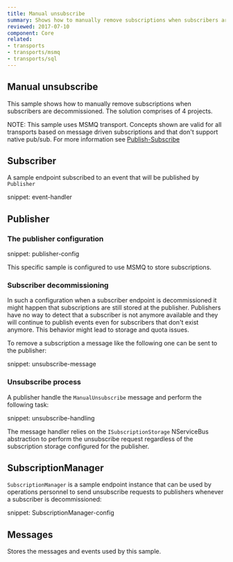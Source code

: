 ```yaml
---
title: Manual unsubscribe
summary: Shows how to manually remove subscriptions when subscribers are decommissioned.
reviewed: 2017-07-10
component: Core
related:
- transports
- transports/msmq
- transports/sql
---
```


## Manual unsubscribe

This sample shows how to manually remove subscriptions when subscribers are decommissioned. The solution comprises of 4 projects.

NOTE: This sample uses MSMQ transport. Concepts shown are valid for all transports based on message driven subscriptions and that don't support native pub/sub. For more information see [Publish-Subscribe](/nservicebus/messaging/publish-subscribe/)


## Subscriber

A sample endpoint subscribed to an event that will be published by `Publisher`

snippet: event-handler


## Publisher


### The publisher configuration

snippet: publisher-config

This specific sample is configured to use MSMQ to store subscriptions.

### Subscriber decommissioning

In such a configuration when a subscriber endpoint is decommissioned it might happen that subscriptions are still stored at the publisher. Publishers have no way to detect that a subscriber is not anymore available and they will continue to publish events even for subscribers that don't exist anymore. This behavior might lead to storage and quota issues.

To remove a subscription a message like the following one can be sent to the publisher:

snippet: unsubscribe-message

### Unsubscribe process

A publisher handle the `ManualUnsubscribe` message and perform the following task:

snippet: unsubscribe-handling

The message handler relies on the `ISubscriptionStorage` NServiceBus abstraction to perform the unsubscribe request regardless of the subscription storage configured for the publisher.

## SubscriptionManager

`SubscriptionManager` is a sample endpoint instance that can be used by operations personnel to send unsubscribe requests to publishers whenever a subscriber is decommissioned:

snippet: SubscriptionManager-config

## Messages

Stores the messages and events used by this sample.
